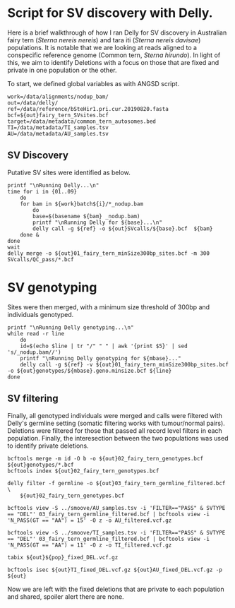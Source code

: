 # Script for SV discovery with Delly.
Here is a brief walkthrough of how I ran Delly for SV discovery in Australian fairy tern (*Sterna nereis nereis*) and tara iti (*Sterna nereis davisae*) populations. It is notable that we are looking at reads aligned to a conspecific reference genome (Common tern, *Sterna hirundo*). In light of this, we aim to identify Deletions with a focus on those that are fixed and private in one population or the other. 

To start, we defined global variables as with ANGSD script. 
```
work=/data/alignments/nodup_bam/
out=/data/delly/
ref=/data/reference/bSteHir1.pri.cur.20190820.fasta
bcf=${out}fairy_tern_SVsites.bcf
target=/data/metadata/common_tern_autosomes.bed
TI=/data/metadata/TI_samples.tsv
AU=/data/metadata/AU_samples.tsv
```
## SV Discovery
Putative SV sites were identified as below.
```
printf "\nRunning Delly...\n"
time for i in {01..09}
	do
	for bam in ${work}batch${i}/*_nodup.bam
		do
		base=$(basename ${bam} _nodup.bam)
		printf "\nRunning Delly for ${base}...\n"
		delly call -g ${ref} -o ${out}SVcalls/${base}.bcf  ${bam}
	done &
done
wait
delly merge -o ${out}01_fairy_tern_minSize300bp_sites.bcf -m 300 SVcalls/QC_pass/*.bcf
```
# SV genotyping
Sites were then merged, with a minimum size threshold of 300bp and individuals genotyped. 
```
printf "\nRunning Delly genotyping...\n"
while read -r line
    do
    id=$(echo $line | tr "/" " " | awk '{print $5}' | sed 's/_nodup.bam//')
    printf "\nRunning Delly genotyping for ${mbase}..."
    delly call -g ${ref} -v ${out}01_fairy_tern_minSize300bp_sites.bcf -o ${out}genotypes/${mbase}.geno.minsize.bcf ${line}
done
```
## SV filtering
Finally, all genotyped individuals were merged and calls were filtered with Delly's germline setting (somatic filtering works with tumour/normal pairs). Deletions were filtered for those that passed all record level filters in each population. Finally, the interesection between the two populations was used to identify private deletions. 
```
bcftools merge -m id -O b -o ${out}02_fairy_tern_genotypes.bcf ${out}genotypes/*.bcf
bcftools index ${out}02_fairy_tern_genotypes.bcf

delly filter -f germline -o ${out}03_fairy_tern_germline_filtered.bcf \
	${out}02_fairy_tern_genotypes.bcf

bcftools view -S ../smoove/AU_samples.tsv -i 'FILTER=="PASS" & SVTYPE == "DEL"' 03_fairy_tern_germline_filtered.bcf | bcftools view -i 'N_PASS(GT == "AA") = 15' -O z -o AU_filtered.vcf.gz

bcftools view -S ../smoove/TI_samples.tsv -i 'FILTER=="PASS" & SVTYPE == "DEL"' 03_fairy_tern_germline_filtered.bcf | bcftools view -i 'N_PASS(GT == "AA") = 11' -O z -o TI_filtered.vcf.gz

tabix ${out}${pop}_fixed_DEL.vcf.gz

bcftools isec ${out}TI_fixed_DEL.vcf.gz ${out}AU_fixed_DEL.vcf.gz -p ${out}
```
Now we are left with the fixed deletions that are private to each population and shared, spoiler alert there are none.